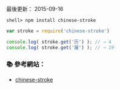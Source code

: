 
最後更新： 2015-09-16        


```console
shell> npm install chinese-stroke
```

```js
var stroke = require('chinese-stroke')

console.log( stroke.get('历') ); // → 4
console.log( stroke.get('羅') ); // → 19
```

### :books: 參考網站：

- [chinese-stroke](https://www.npmjs.com/package/chinese-stroke)